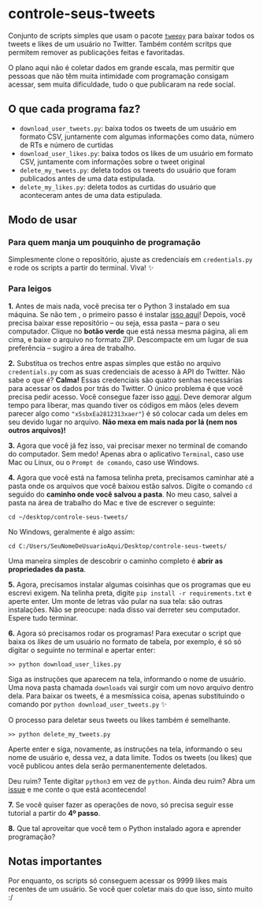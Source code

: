 # controle-seus-tweets

Conjunto de scripts simples que usam o pacote [`tweepy`](https://github.com/tweepy/tweepy) para baixar todos os tweets e likes de um usuário no Twitter. Também contém scritps que permitem remover as publicações feitas e favoritadas.

O plano aqui não é coletar dados em grande escala, mas permitir que pessoas que não têm muita intimidade com programação consigam acessar, sem muita dificuldade, tudo o que publicaram na rede social.

## O que cada programa faz?

- `download_user_tweets.py`: baixa todos os tweets de um usuário em formato CSV, juntamente com algumas informações como data, número de RTs e número de curtidas
- `download_user_likes.py`: baixa todos os likes de um usuário em formato CSV, juntamente com informações sobre o tweet original
- `delete_my_tweets.py`: deleta todos os tweets do usuário que foram publicados antes de uma data estipulada.
- `delete_my_likes.py`: deleta todos as curtidas do usuário que aconteceram antes de uma data estipulada.

## Modo de usar

### Para quem manja um pouquinho de programação

Simplesmente clone o repositório, ajuste as credenciais em `credentials.py` e rode os scripts a partir do terminal. Viva! ✨

### Para leigos

**1.** Antes de mais nada, você precisa ter o Python 3 instalado em sua máquina. Se não tem , o primeiro passo é instalar [isso aqui](https://www.python.org/downloads/)! Depois, você precisa baixar esse repositório – ou seja, essa pasta – para o seu computador. Clique no **botão verde** que está nessa mesma página, ali em cima, e baixe o arquivo no formato ZIP. Descompacte em um lugar de sua preferência – sugiro a área de trabalho.

**2.** Substitua os trechos entre aspas simples que estão no arquivo `credentials.py` com as suas credenciais de acesso à API do Twitter. Não sabe o que é? **Calma!** Essas credenciais são quatro senhas necessárias para acessar os dados por trás do Twitter. O único problema é que você precisa pedir acesso. Você consegue fazer isso [aqui](https://developer.twitter.com/en/application/use-case).
Deve demorar algum tempo para liberar, mas quando tiver os códigos em mãos (eles devem parecer algo como `"xSsbxEa2812313xaer"`) é só colocar cada um deles em seu devido lugar no arquivo. **Não mexa em mais nada por lá (nem nos outros arquivos)!** 

**3.** Agora que você já fez isso, vai precisar mexer no terminal de comando do computador. Sem medo! Apenas abra o aplicativo `Terminal`, caso use Mac ou Linux, ou o `Prompt de comando`, caso use Windows. 

**4.** Agora que você está na famosa telinha preta, precisamos caminhar até a pasta onde os arquivos que você baixou estão salvos. Digite o comando `cd` seguido do **caminho onde você salvou a pasta**. No meu caso, salvei a pasta na área de trabalho do Mac e tive de escrever o seguinte:

  ```
  cd ~/desktop/controle-seus-tweets/
  ```

  No Windows, geralmente é algo assim:

  ```
  cd C:/Users/SeuNomeDeUsuarioAqui/Desktop/controle-seus-tweets/
  ```

  Uma maneira simples de descobrir o caminho completo é **abrir as propriedades da pasta**.

**5.** Agora, precisamos instalar algumas coisinhas que os programas que eu escrevi exigem. Na telinha preta, digite `pip install -r requirements.txt` e aperte enter. Um monte de letras vão pular na sua tela: são outras instalações. Não se preocupe: nada disso vai derreter seu computador. Espere tudo terminar.

**6.** Agora só precisamos rodar os programas! Para executar o script que baixa os *likes* de um usuário no formato de tabela, por exemplo, é só só digitar o seguinte no terminal e apertar enter:

  ```
  >> python download_user_likes.py
  ```

  Siga as instruções que aparecem na tela, informando o nome de usuário. Uma nova pasta chamada `downloads` vai surgir com um novo arquivo dentro dela. Para baixar os tweets, é a mesmíssica coisa, apenas substituindo o comando por `python download_user_tweets.py` ✨

  O processo para deletar seus tweets ou likes também é semelhante.

  ```
  >> python delete_my_tweets.py
  ```

  Aperte enter e siga, novamente, as instruções na tela, informando o seu nome de usuário e, dessa vez, a data limite. Todos os tweets (ou likes) que você publicou antes dela serão permanentemente deletados.

  Deu ruim? Tente digitar `python3` em vez de `python`. Ainda deu ruim? Abra um [issue](https://github.com/RodrigoMenegat/controle-seus-tweets/issues) e me conte o que está acontecendo!

**7.** Se você quiser fazer as operações de novo, só precisa seguir esse tutorial a partir do **4º passo**. 

**8.** Que tal aproveitar que você tem o Python instalado agora e aprender programação?


## Notas importantes
Por enquanto, os scripts só conseguem acessar os 9999 likes mais recentes de um usuário. Se você quer coletar mais do que isso, sinto muito :/
